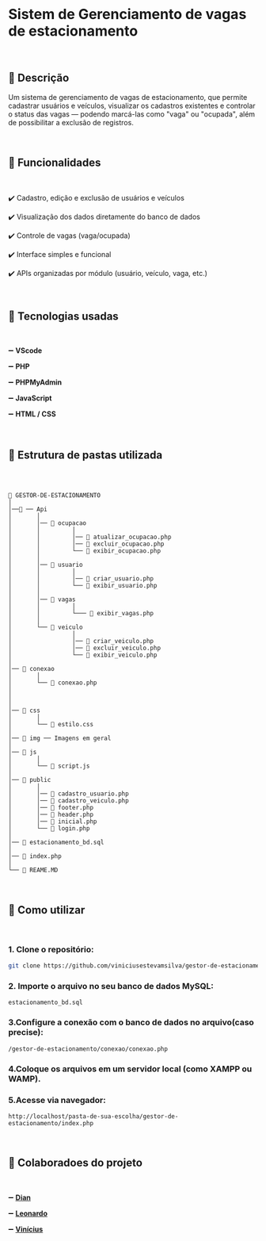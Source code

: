 
<br>

# Sistem de Gerenciamento de vagas de estacionamento

<br>

## 📌 Descrição

Um sistema de gerenciamento de vagas de estacionamento, que permite cadastrar usuários e veículos, visualizar os cadastros existentes e controlar o status das vagas — podendo marcá-las como "vaga" ou "ocupada", além de possibilitar a exclusão de registros.

<br>

## 📝 Funcionalidades 

<br>

✔️ Cadastro, edição e exclusão de usuários e veículos

✔️ Visualização dos dados diretamente do banco de dados

✔️ Controle de vagas (vaga/ocupada)

✔️ Interface simples e funcional

✔️ APIs organizadas por módulo (usuário, veículo, vaga, etc.)

<br>

## 📜 Tecnologias usadas 

<br>

➖ **VScode**

➖ **PHP**

➖ **PHPMyAdmin**

➖ **JavaScript**

➖ **HTML / CSS**

<br>

## 📁 Estrutura de pastas utilizada

<br>

```

📁 GESTOR-DE-ESTACIONAMENTO
│
│──📁 ── Api 
│       │
│       │── 📁 ocupacao
│       │         │
│       │         │── 📄 atualizar_ocupacao.php
│       │         │── 📄 excluir_ocupacao.php
│       │         └── 📄 exibir_ocupacao.php
│       │
│       │── 📁 usuario
│       │         │
│       │         │── 📄 criar_usuario.php
│       │         └── 📄 exibir_usuario.php
│       │
│       │── 📁 vagas
│       │         │
│       │         └─── 📄 exibir_vagas.php
│       │
│       └── 📁 veiculo
│                 │
│                 │── 📄 criar_veiculo.php
│                 │── 📄 excluir_veiculo.php
│                 └── 📄 exibir_veiculo.php
│
│── 📁 conexao
│       │
│       └── 📄 conexao.php
│
│
│
│── 📁 css
│       │
│       └── 📄 estilo.css
│
│── 📁 img ── Imagens em geral
│ 
│── 📁 js
│       │
│       └── 📄 script.js
│
│── 📁 public
│       │
│       │── 📄 cadastro_usuario.php
│       │── 📄 cadastro_veiculo.php
│       │── 📄 footer.php
│       │── 📄 header.php
│       │── 📄 inicial.php
│       └── 📄 login.php
│       
│── 💾 estacionamento_bd.sql
│       
│── 📄 index.php
│       
└── 📧 REAME.MD

```

<br>

## 🔨 Como utilizar

<br>

### 1. Clone o repositório:

```bash
git clone https://github.com/viniciusestevamsilva/gestor-de-estacionamento.git
```

### 2. Importe o arquivo no seu banco de dados MySQL:
```
estacionamento_bd.sql
```

### 3.Configure a conexão com o banco de dados no arquivo(caso precise):
```
/gestor-de-estacionamento/conexao/conexao.php
```

### 4.Coloque os arquivos em um servidor local (como XAMPP ou WAMP).

### 5.Acesse via navegador:
```
http://localhost/pasta-de-sua-escolha/gestor-de-estacionamento/index.php
```

<br>

## 👥 Colaboradoes do projeto

<br>

➖ **[Dian](https://github.com/DianLuca)**

➖ **[Leonardo](https://github.com/leobarbosadev)**

➖ **[Vinícius](https://github.com/viniciusestevamsilva)**
